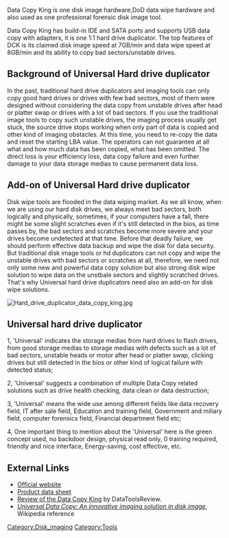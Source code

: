 Data Copy King is one disk image hardware,DoD data wipe hardware and
also used as one professional forensic disk image tool.

Data Copy King has build-in IDE and SATA ports and supports USB data
copy with adapters, it is one 1:1 hard drive duplicator. The top
features of DCK is its claimed disk image speed at 7GB/min and data wipe
speed at 8GB/min and its ability to copy bad sectors/unstable drives.

## Background of Universal Hard drive duplicator

In the past, traditional hard drive duplicators and imaging tools can
only copy good hard drives or drives with few bad sectors, most of them
were designed without considering the data copy from unstable drives
after head or platter swap or drives with a lot of bad sectors. If you
use the traditional image tools to copy such unstable drives, the
imaging process usually get stuck, the source drive stops working when
only part of data is copied and other kind of imaging obstacles. At this
time, you need to re-copy the data and reset the starting LBA value. The
operators can not guarantee at all what and how much data has been
copied, what has been omitted. The direct loss is your efficiency loss,
data copy failure and even further damage to your data storage medias to
cause permanent data loss.

## Add-on of Universal Hard drive duplicator

Disk wipe tools are flooded in the data wiping market. As we all know,
when we are using our hard disk drives, we always meet bad sectors, both
logically and physically, sometimes, if your computers have a fall,
there might be some slight scratches even if it's still detected in the
bios, as time passes by, the bad sectors and scratches become more
severe and your drives become undetected at that time. Before that
deadly failure, we should perform effective data backup and wipe the
disk for data security. But traditional disk image tools or hd
duplicators can not copy and wipe the unstable drives with bad sectors
or scratches at all, therefore, we need not only some new and powerful
data copy solution but also strong disk wipe solution to wipe data on
the unstbale sectors and slightly scratched drives. That's why Universal
hard drive duplicators need also an add-on for disk wipe solutions.

![](Hard_drive_duplicator_data_copy_king.jpg "Hard_drive_duplicator_data_copy_king.jpg")

## Universal hard drive duplicator

1, 'Universal' indicates the storage medias from hard drives to flash
drives, from good storage medias to storage medias with defects such as
a lot of bad sectors, unstable heads or motor after head or platter
swap, clicking drives but still detected in the bios or other kind of
logical failure with detected status;

2, 'Universal' suggests a combination of multiple Data Copy related
solutions such as drive health checking, data clean or data destruction;

3, 'Universal' means the wide use among different fields like data
recovery field, IT after sale field, Education and training field,
Government and miliary field, computer forensics field, Financial
department field etc;

4, One important thing to mention about the 'Universal' here is the
green concept used, no backdoor design, physical read only, 0 training
required, friendly and nice interface, Energy-saving, cost effective,
etc.

## External Links

- [Official website](http://www.disk-imager.com/)
- [Product data
  sheet](http://www.disk-imager.com/documents/DCK-hd-duplicator-datasheet.pdf)
- [Review of the Data Copy
  King](http://www.datatoolsreview.com/2010/03/data-copy-king/) by
  DataToolsReview.
- *[Universal Data Copy: An innovative imaging solution in disk
  image](http://en.wikipedia.org/wiki/Universal_Data_Copy)*, Wikipedia
  reference

[Category:Disk_imaging](Category:Disk_imaging "wikilink")
[Category:Tools](Category:Tools "wikilink")